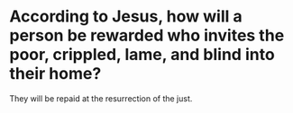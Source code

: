 # According to Jesus, how will a person be rewarded who invites the poor, crippled, lame, and blind into their home?

They will be repaid at the resurrection of the just.
